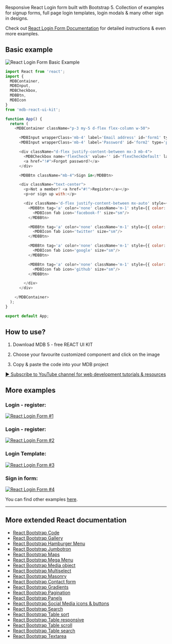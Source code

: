 Responsive React Login form built with Bootstrap 5. Collection of examples for signup forms, full page login templates, login modals & many other sign in designs.

Check out [React Login Form Documentation](https://mdbootstrap.com/docs/b5/react/extended/login-form/) for detailed instructions & even more examples.

## Basic example 
![React Login Form Basic Example](https://user-images.githubusercontent.com/108793661/179740642-436b2543-7e99-4ae6-a3da-89371056d2f9.png)
```js
import React from 'react';
import {
  MDBContainer,
  MDBInput,
  MDBCheckbox,
  MDBBtn,
  MDBIcon
}
from 'mdb-react-ui-kit';

function App() {
  return (
    <MDBContainer className="p-3 my-5 d-flex flex-column w-50">

      <MDBInput wrapperClass='mb-4' label='Email address' id='form1' type='email'/>
      <MDBInput wrapperClass='mb-4' label='Password' id='form2' type='password'/>

      <div className="d-flex justify-content-between mx-3 mb-4">
        <MDBCheckbox name='flexCheck' value='' id='flexCheckDefault' label='Remember me' />
        <a href="!#">Forgot password?</a>
      </div>

      <MDBBtn className="mb-4">Sign in</MDBBtn>

      <div className="text-center">
        <p>Not a member? <a href="#!">Register</a></p>
        <p>or sign up with:</p>

        <div className='d-flex justify-content-between mx-auto' style={{width: '40%'}}>
          <MDBBtn tag='a' color='none' className='m-1' style={{ color: '#1266f1' }}>
            <MDBIcon fab icon='facebook-f' size="sm"/>
          </MDBBtn>

          <MDBBtn tag='a' color='none' className='m-1' style={{ color: '#1266f1' }}>
            <MDBIcon fab icon='twitter' size="sm"/>
          </MDBBtn>

          <MDBBtn tag='a' color='none' className='m-1' style={{ color: '#1266f1' }}>
            <MDBIcon fab icon='google' size="sm"/>
          </MDBBtn>

          <MDBBtn tag='a' color='none' className='m-1' style={{ color: '#1266f1' }}>
            <MDBIcon fab icon='github' size="sm"/>
          </MDBBtn>

        </div>
      </div>

    </MDBContainer>
  );
}

export default App;
```

## How to use?

1. Download MDB 5 - free REACT UI KIT

2. Choose your favourite customized component and click on the image

3. Copy & paste the code into your MDB project

[▶️ Subscribe to YouTube channel for web development tutorials & resources](https://www.youtube.com/MDBootstrap?sub_confirmation=1)

## More examples
### Login - register:
[![React Login Form #1](https://user-images.githubusercontent.com/108793661/179741257-e1721924-fd14-491e-8cec-58e6a2d15010.png)](https://mdbootstrap.com/docs/b5/react/extended/login-form/#section-login-register-example)
### Login - register:
[![React Login Form #2](https://user-images.githubusercontent.com/108793661/179741423-aed783c4-7978-459c-be7e-20ff6032ebda.png)](https://mdbootstrap.com/docs/b5/react/extended/login-form/#section-login-page-example)
### Login Template:
[![React Login Form #3](https://user-images.githubusercontent.com/108793661/179741559-54f89d57-d4fa-49b2-9250-f5efe7f86648.png)](https://mdbootstrap.com/docs/b5/react/extended/login-form/#section-login-template-example)
### Sign in form:
[![React Login Form #4](https://user-images.githubusercontent.com/108793661/179741654-f6c7d0e3-1af9-45e3-8037-7afc1b836bb7.png)](https://mdbootstrap.com/docs/b5/react/extended/login-form/#section-sign-in-form-example)

You can find other examples [here](https://mdbootstrap.com/docs/b5/react/extended/login-form/).

<hr>

## More extended React documentation
<ul>
<li><a href="https://mdbootstrap.com/docs/b5/react/extended/code/">React Bootstrap Code</a></li>
<li><a href="https://mdbootstrap.com/docs/b5/react/extended/gallery/">React Bootstrap Gallery</a></li>
<li><a href="https://mdbootstrap.com/docs/b5/react/extended/hamburger-menu/">React Bootstrap Hamburger Menu</a></li>
<li><a href="https://mdbootstrap.com/docs/b5/react/extended/jumbotron/">React Bootstrap Jumbotron</a></li>
<li><a href="https://mdbootstrap.com/docs/b5/react/extended/maps/">React Bootstrap Maps</a></li>
<li><a href="https://mdbootstrap.com/docs/b5/react/extended/mega-menu//">React Bootstrap Mega Menu</a></li>
<li><a href="https://mdbootstrap.com/docs/b5/react/extended/media-object/">React Bootstrap Media object</a></li>
<li><a href="https://mdbootstrap.com/docs/b5/react/extended/multiselect/">React Bootstrap Multiselect</a></li>
<li><a href="https://mdbootstrap.com/docs/b5/react/extended/masonry/">React Bootstrap Masonry</a></li>
<li><a href="https://mdbootstrap.com/docs/b5/react/extended/contact/">React Bootstrap Contact form</a></li>
<li><a href="https://mdbootstrap.com/docs/b5/react/extended/gradients/">React Bootstrap Gradients</a></li>
<li><a href="https://mdbootstrap.com/docs/b5/react/extended/pagination/">React Bootstrap Pagination</a></li>
<li><a href="https://mdbootstrap.com/docs/b5/react/extended/panels/">React Bootstrap Panels</a></li>
<li><a href="https://mdbootstrap.com/docs/b5/react/extended/social-media/">React Bootstrap Social Media icons & buttons</a></li>
<li><a href="https://mdbootstrap.com/docs/b5/react/extended/search/">React Bootstrap Search</a></li>
<li><a href="https://mdbootstrap.com/docs/b5/react/extended/table-sort/">React Bootstrap Table sort</a></li>
<li><a href="https://mdbootstrap.com/docs/b5/react/extended/table-responsive/">React Bootstrap Table responsive</a></li>
<li><a href="https://mdbootstrap.com/docs/b5/react/extended/table-scroll/">React Bootstrap Table scroll</a></li>
<li><a href="https://mdbootstrap.com/docs/b5/react/extended/table-search/">React Bootstrap Table search</a></li>
<li><a href="https://mdbootstrap.com/docs/b5/react/extended/textarea/">React Bootstrap Textarea</a></li>
</ul>
